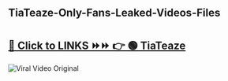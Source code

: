 
 ## TiaTeaze-Only-Fans-Leaked-Videos-Files

# <h2><a href="https://mediaupload.pro?TiaTeaze">🔗 Click to LINKS ⏩⏩ 👉 🟢 TiaTeaze </a></h2>

<a href="https://mediaupload.pro?TiaTeaze" rel="nofollow" data-target="animated-image.originalLink"><img src="https://i.ibb.co.com/xMMVF88/686577567.gif" alt="Viral Video Original" style="max-width: 100%; display: inline-block;" data-target="animated-image.originalImage"></a>